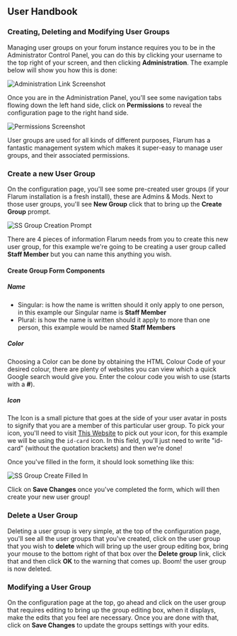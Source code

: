 ## User Handbook
### Creating, Deleting and Modifying User Groups

Managing user groups on your forum instance requires you to be in the Administrator Control Panel, you can do this by clicking your username to the top right of your screen, and then clicking **Administration**. The example below will show you how this is done:

![Administration Link Screenshot](http://i.imgur.com/WZ1Zjx9.gif)

Once you are in the Administration Panel, you'll see some navigation tabs flowing down the left hand side, click on **Permissions** to reveal the configuration page to the right hand side.

![Permissions Screenshot](http://i.imgur.com/yX4ETf0.png)

User groups are used for all kinds of different purposes, Flarum has a fantastic management system which makes it super-easy to manage user groups, and their associated permissions.

### Create a new User Group

On the configuration page, you'll see some pre-created user groups (if your Flarum installation is a fresh install), these are Admins & Mods. Next to those user groups, you'll see **New Group** click that to bring up the **Create Group** prompt.

![SS Group Creation Prompt](http://i.imgur.com/MM091OJ.png)

There are 4 pieces of information Flarum needs from you to create this new user group, for this example we're going to be creating a user group called **Staff Member** but you can name this anything you wish.

#### Create Group Form Components

##### Name

 - Singular: is how the name is written should it only apply to one person, in this example our Singular name is **Staff Member**
 - Plural: is how the name is written should it apply to more than one person, this example would be named **Staff Members**
 
##### Color

Choosing a Color can be done by obtaining the HTML Colour Code of your desired colour, there are plenty of websites you can view which a quick Google search would give you. Enter the colour code you wish to use (starts with a **#**).

##### Icon

The Icon is a small picture that goes at the side of your user avatar in posts to signify that you are a member of this particular user group. To pick your icon, you'll need to visit [This Website](http://fontawesome.io/icons/) to pick out your icon, for this example we will be using the ```id-card``` icon. In this field, you'll just need to write "id-card" (without the quotation brackets) and then we're done!

Once you've filled in the form, it should look something like this:

![SS Group Create Filled In](http://i.imgur.com/3hca40f.png)

Click on **Save Changes** once you've completed the form, which will then create your new user group!

### Delete a User Group

Deleting a user group is very simple, at the top of the configuration page, you'll see all the user groups that you've created, click on the user group that you wish to **delete** which will bring up the user group editing box, bring your mouse to the bottom right of that box over the **Delete group** link, click that and then click **OK** to the warning that comes up. Boom! the user group is now deleted.

### Modifying a User Group

On the configuration page at the top, go ahead and click on the user group that requires editing to bring up the group editing box, when it displays, make the edits that you feel are necessary. Once you are done with that, click on **Save Changes** to update the groups settings with your edits.
